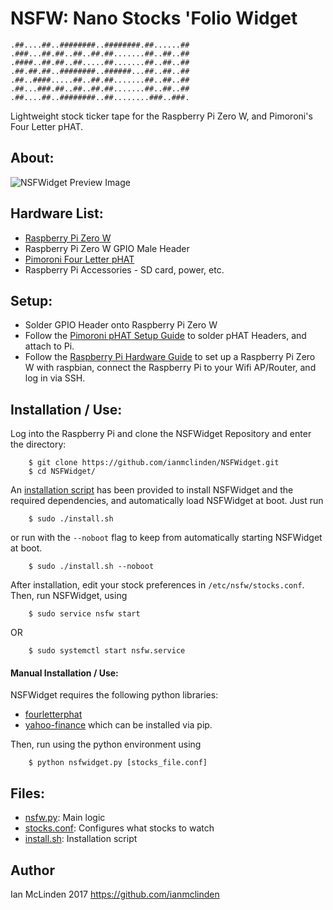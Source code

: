 
# NSFW: Nano Stocks 'Folio Widget

    .##....##..########..########.##......##
    .###...##.##..##..##.##.......##..##..##
    .####..##.##..##.....##.......##..##..##
    .##.##.##..########..######...##..##..##
    .##..####.....##..##.##.......##..##..##
    .##...###.##..##..##.##.......##..##..##
    .##....##..########..##........###..###.

Lightweight stock ticker tape for the Raspberry Pi Zero W, and Pimoroni's Four Letter pHAT.

## About:
![NSFWidget Preview Image](https://user-images.githubusercontent.com/8931381/29596957-454cade8-8785-11e7-8d44-068dc45133a3.gif)

## Hardware List:
- [Raspberry Pi Zero W](https://www.raspberrypi.org/products/raspberry-pi-zero-w/)
- Raspberry Pi Zero W GPIO Male Header
- [Pimoroni Four Letter pHAT](https://shop.pimoroni.com/products/four-letter-phat)
- Raspberry Pi Accessories - SD card, power, etc.

## Setup:
- Solder GPIO Header onto Raspberry Pi Zero W
- Follow the [Pimoroni pHAT Setup Guide](https://learn.pimoroni.com/tutorial/sandyj/soldering-phats) to solder pHAT Headers, and attach to Pi.
- Follow the [Raspberry Pi Hardware Guide](https://www.raspberrypi.org/learning/hardware-guide/) to set up a Raspberry Pi Zero W with raspbian, connect the Raspberry Pi to your Wifi AP/Router, and log in via SSH.

## Installation / Use:
Log into the Raspberry Pi and clone the NSFWidget Repository and enter the directory:
```
    $ git clone https://github.com/ianmclinden/NSFWidget.git
    $ cd NSFWidget/
```

An [installation script](install.sh) has been provided to install NSFWidget and the required dependencies, and automatically load NSFWidget at boot. Just run
```
    $ sudo ./install.sh
```

or run with the `--noboot` flag to keep from automatically starting NSFWidget at boot.
```
    $ sudo ./install.sh --noboot
```

After installation, edit your stock preferences in `/etc/nsfw/stocks.conf`. Then, run NSFWidget, using
```
    $ sudo service nsfw start
```
OR
```
    $ sudo systemctl start nsfw.service
```

#### Manual Installation / Use:
NSFWidget requires the following python libraries:
- [fourletterphat](https://github.com/pimoroni/fourletter-phat)
- [yahoo-finance](https://pypi.python.org/pypi/yahoo-finance)
which can be installed via pip.

Then, run using the python environment using 
```
    $ python nsfwidget.py [stocks_file.conf]
```

## Files:
- [nsfw.py](nsfw.py): Main logic
- [stocks.conf](stocks.conf): Configures what stocks to watch
- [install.sh](install.sh): Installation script

## Author
Ian McLinden 2017
https://github.com/ianmclinden
